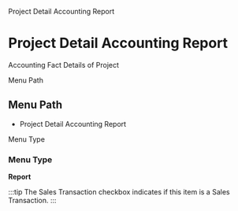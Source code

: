 
Project Detail Accounting Report
# Project Detail Accounting Report


Accounting Fact Details of Project

Menu Path
## Menu Path



- Project Detail Accounting Report

Menu Type
### Menu Type

**Report**

:::tip
The Sales Transaction checkbox indicates if this item is a Sales Transaction.
:::
